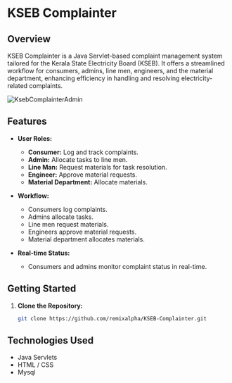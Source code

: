 # KSEB Complainter

## Overview

KSEB Complainter is a Java Servlet-based complaint management system tailored for the Kerala State Electricity Board (KSEB). It offers a streamlined workflow for consumers, admins, line men, engineers, and the material department, enhancing efficiency in handling and resolving electricity-related complaints.

![KsebComplainterAdmin](https://github.com/remixalpha/KSEB-Complainter/assets/98940581/8f0f9aa3-c5d0-4238-a353-407fce1cb490)


## Features

- **User Roles:**
  - **Consumer:** Log and track complaints.
  - **Admin:** Allocate tasks to line men.
  - **Line Man:** Request materials for task resolution.
  - **Engineer:** Approve material requests.
  - **Material Department:** Allocate materials.

- **Workflow:**
  - Consumers log complaints.
  - Admins allocate tasks.
  - Line men request materials.
  - Engineers approve material requests.
  - Material department allocates materials.

- **Real-time Status:**
  - Consumers and admins monitor complaint status in real-time.

## Getting Started

1. **Clone the Repository:**
   ```bash
   git clone https://github.com/remixalpha/KSEB-Complainter.git
   
## Technologies Used
 - Java Servlets
 - HTML / CSS
 - Mysql
